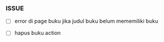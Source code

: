 ### ISSUE

- [ ] error di page buku jika judul buku belum mememiliki buku

- [ ] hapus buku action

